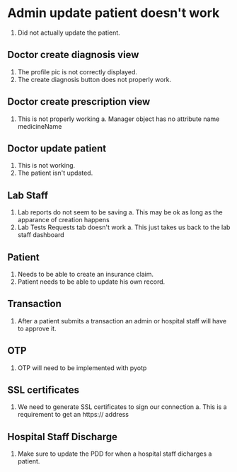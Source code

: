 # Admin update patient doesn't work
1. Did not actually update the patient.

## Doctor create diagnosis view
1. The profile pic is not correctly displayed.
2. The create diagnosis button does not properly work.

## Doctor create prescription view
1. This is not properly working
    a. Manager object has no attribute name medicineName

## Doctor update patient
1. This is not working.
2. The patient isn't updated.

## Lab Staff
1. Lab reports do not seem to be saving
    a. This may be ok as long as the apparance of creation happens
2. Lab Tests Requests tab doesn't work
    a. This just takes us back to the lab staff dashboard

## Patient
1. Needs to be able to create an insurance claim.
2. Patient needs to be able to update his own record.

## Transaction
1. After a patient submits a transaction an admin or hospital staff will have to approve it.

## OTP
1. OTP will need to be implemented with pyotp

## SSL certificates
1. We need to generate SSL certificates to sign our connection
    a. This is a requirement to get an https:// address

## Hospital Staff Discharge
1. Make sure to update the PDD for when a hospital staff dicharges a patient.
